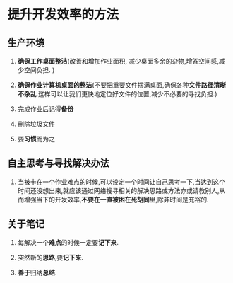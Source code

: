 # 提升开发效率的方法

## 生产环境

1. **确保工作桌面整洁**(改善和增加作业面积, 减少桌面多余的杂物,增答空间感,减少空间负担. )

2. **确保作业计算机桌面的整洁**(不要把重要文件摆满桌面,确保各种**文件路径清晰不杂乱**.这样可以让我们更快地定位好文件的位置,减少不必要的寻找负担.)

3. 完成作业后记得**备份**

4. 删除垃圾文件

5. 要**习惯**而为之

## 自主思考与寻找解决办法

1. 当被卡在一个作业难点的时候,可以设定一个时间让自己思考一下,当达到这个时间还没想出来,就应该通过网络搜寻相关的解决思路或方法亦或请教别人,从而增强当下的开发效率,**不要在一直被困在死胡同**里,除非时间是充裕的.

## 关于笔记

1. 每解决一个**难点**的时候一定要**记下来**.

2. 突然新的**思路**,要**记下来**.

3. **善于**归纳**总结**. 
